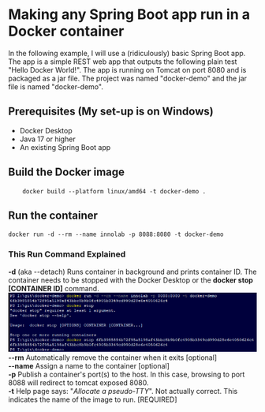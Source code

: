 # Making any Spring Boot app run in a Docker container

In the following example, I will use a (ridiculously) basic Spring Boot app. The app is a simple REST web app that outputs the following plain test "Hello Docker World!".
The app is running on Tomcat on port 8080 and is packaged as a jar file. The project was named "docker-demo" and the jar file is named "docker-demo".

## Prerequisites (My set-up is on Windows)
* Docker Desktop
* Java 17 or higher
* An existing Spring Boot app

## Build the Docker image
    
```shell
    docker build --platform linux/amd64 -t docker-demo .
```

## Run the container

```shell
docker run -d --rm --name innolab -p 8088:8080 -t docker-demo
```
### This Run Command Explained
__-d__ (aka --detach) Runs container in background and prints container ID. The container needs to be stopped with the Docker Desktop or the __docker stop [CONTAINER ID]__ command.
![Docker Stop](./docker-stop.png)
__--rm__ Automatically remove the container when it exits [optional]\
__--name__ Assign a name to the container [optional]\
__-p__ Publish a container's port(s) to the host. In this case, browsing to port 8088 will redirect to tomcat exposed 8080.\
__-t__ Help page says: "*Allocate a pseudo-TTY*". Not actually correct. This indicates the name of the image to run. [REQUIRED]